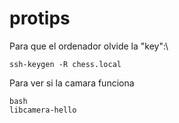 # protips
Para que el ordenador olvide la "key":\
```
ssh-keygen -R chess.local
```

Para ver si la camara funciona
```
bash
libcamera-hello
```
